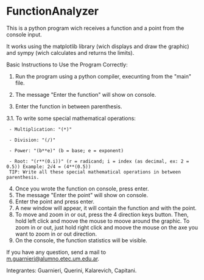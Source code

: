 # FunctionAnalyzer

<p>This is a python program wich receives a function and a point from the console input.

It works using the matplotlib library (wich displays and draw the graphic) and sympy (wich calculates and returns the limits).

Basic Instructions to Use the Program Correctly:

1. Run the program using a python compiler, execunting from the "main" file.

2. The message "Enter the function" will show on console.

3. Enter the function in between parenthesis.

3.1. To write some special mathematical operations:

     - Multiplication: "(*)"

     - Division: "(/)"

     - Power: "(b**e)" (b = base; e = exponent)

     - Root: "(r**(0.i))" (r = radicand; i = index (as decimal, ex: 2 = 0.5)) Example: 2√4 = (4**(0.5))
     TIP: Write all these special mathematical operations in between parenthesis.
4. Once you wrote the function on console, press enter.
5. The message "Enter the point" will show on console.
6. Enter the point and press enter.
7. A new window will appear, it will contain the function and with the point.
8. To move and zoom in or out, press the 4 direction keys button. Then, hold left click and moove the mouse to moove around the graphic. 
  To zoom in or out, just hold right click and moove the mouse on the axe you want to zoom in or out direction. 
9. On the console, the function statistics will be visible.
  </p>
<p>
     If you have any question, send a mail to <a href="https://mail.google.com/mail/u/0/#inbox?compose=CllgCJlKnqGZVBXDwpvTGnBfszlTFcRghKDfXXRHhRkmfDpkRpFtDlZFhnzmmcjvFpHRMnFptVq">m.guarnieri@alumno.etec.um.edu.ar</a>.
</p>
<p>
Integrantes: Guarnieri, Querini, Kalarevich, Capitani.
</p>
